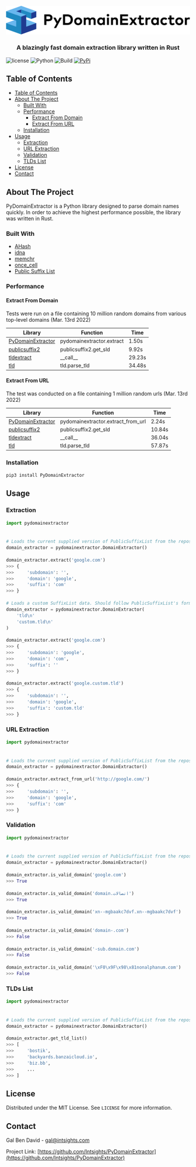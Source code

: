 <p align="center">
    <a href="https://github.com/Intsights/PyDomainExtractor">
        <img src="https://raw.githubusercontent.com/Intsights/PyDomainExtractor/master/images/logo.png" alt="Logo">
    </a>
    <h3 align="center">
        A blazingly fast domain extraction library written in Rust
    </h3>
</p>

![license](https://img.shields.io/badge/MIT-License-blue)
![Python](https://img.shields.io/badge/Python-3.7%20%7C%203.8%20%7C%203.9%20%7C%203.10-blue)
![Build](https://github.com/Intsights/PyDomainExtractor/workflows/Build/badge.svg)
[![PyPi](https://img.shields.io/pypi/v/PyDomainExtractor.svg)](https://pypi.org/project/PyDomainExtractor/)

## Table of Contents

- [Table of Contents](#table-of-contents)
- [About The Project](#about-the-project)
  - [Built With](#built-with)
  - [Performance](#performance)
    - [Extract From Domain](#extract-from-domain)
    - [Extract From URL](#extract-from-url)
  - [Installation](#installation)
- [Usage](#usage)
  - [Extraction](#extraction)
  - [URL Extraction](#url-extraction)
  - [Validation](#validation)
  - [TLDs List](#tlds-list)
- [License](#license)
- [Contact](#contact)


## About The Project

PyDomainExtractor is a Python library designed to parse domain names quickly.
In order to achieve the highest performance possible, the library was written in Rust.


### Built With

* [AHash](https://github.com/tkaitchuck/aHash)
* [idna](https://github.com/servo/rust-url/)
* [memchr](https://github.com/BurntSushi/memchr)
* [once_cell](https://github.com/matklad/once_cell)
* [Public Suffix List](https://publicsuffix.org/)


### Performance


#### Extract From Domain

Tests were run on a file containing 10 million random domains from various top-level domains (Mar. 13rd 2022)

| Library  | Function | Time |
| ------------- | ------------- | ------------- |
| [PyDomainExtractor](https://github.com/Intsights/PyDomainExtractor) | pydomainextractor.extract | 1.50s |
| [publicsuffix2](https://github.com/nexb/python-publicsuffix2) | publicsuffix2.get_sld | 9.92s |
| [tldextract](https://github.com/john-kurkowski/tldextract) | \_\_call\_\_ | 29.23s |
| [tld](https://github.com/barseghyanartur/tld) | tld.parse_tld | 34.48s |


#### Extract From URL

The test was conducted on a file containing 1 million random urls (Mar. 13rd 2022)

| Library  | Function | Time |
| ------------- | ------------- | ------------- |
| [PyDomainExtractor](https://github.com/Intsights/PyDomainExtractor) | pydomainextractor.extract_from_url | 2.24s |
| [publicsuffix2](https://github.com/nexb/python-publicsuffix2) | publicsuffix2.get_sld | 10.84s |
| [tldextract](https://github.com/john-kurkowski/tldextract) | \_\_call\_\_ | 36.04s |
| [tld](https://github.com/barseghyanartur/tld) | tld.parse_tld | 57.87s |


### Installation

```sh
pip3 install PyDomainExtractor
```


## Usage


### Extraction

```python
import pydomainextractor


# Loads the current supplied version of PublicSuffixList from the repository. Does not download any data.
domain_extractor = pydomainextractor.DomainExtractor()

domain_extractor.extract('google.com')
>>> {
>>>     'subdomain': '',
>>>     'domain': 'google',
>>>     'suffix': 'com'
>>> }

# Loads a custom SuffixList data. Should follow PublicSuffixList's format.
domain_extractor = pydomainextractor.DomainExtractor(
    'tld\n'
    'custom.tld\n'
)

domain_extractor.extract('google.com')
>>> {
>>>     'subdomain': 'google',
>>>     'domain': 'com',
>>>     'suffix': ''
>>> }

domain_extractor.extract('google.custom.tld')
>>> {
>>>     'subdomain': '',
>>>     'domain': 'google',
>>>     'suffix': 'custom.tld'
>>> }
```


### URL Extraction

```python
import pydomainextractor


# Loads the current supplied version of PublicSuffixList from the repository. Does not download any data.
domain_extractor = pydomainextractor.DomainExtractor()

domain_extractor.extract_from_url('http://google.com/')
>>> {
>>>     'subdomain': '',
>>>     'domain': 'google',
>>>     'suffix': 'com'
>>> }
```


### Validation

```python
import pydomainextractor


# Loads the current supplied version of PublicSuffixList from the repository. Does not download any data.
domain_extractor = pydomainextractor.DomainExtractor()

domain_extractor.is_valid_domain('google.com')
>>> True

domain_extractor.is_valid_domain('domain.اتصالات')
>>> True

domain_extractor.is_valid_domain('xn--mgbaakc7dvf.xn--mgbaakc7dvf')
>>> True

domain_extractor.is_valid_domain('domain-.com')
>>> False

domain_extractor.is_valid_domain('-sub.domain.com')
>>> False

domain_extractor.is_valid_domain('\xF0\x9F\x98\x81nonalphanum.com')
>>> False
```


### TLDs List

```python
import pydomainextractor


# Loads the current supplied version of PublicSuffixList from the repository. Does not download any data.
domain_extractor = pydomainextractor.DomainExtractor()

domain_extractor.get_tld_list()
>>> [
>>>     'bostik',
>>>     'backyards.banzaicloud.io',
>>>     'biz.bb',
>>>     ...
>>> ]
```


## License

Distributed under the MIT License. See `LICENSE` for more information.


## Contact

Gal Ben David - gal@intsights.com

Project Link: [https://github.com/Intsights/PyDomainExtractor](https://github.com/Intsights/PyDomainExtractor)




[license-shield]: https://img.shields.io/github/license/othneildrew/Best-README-Template.svg?style=flat-square
